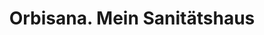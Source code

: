 ---
title: "Orbisana. Mein Sanitätshaus"
url: /erfurt/orbisana-mein-sanitaetshaus/
shop: Sanitätshaus
---